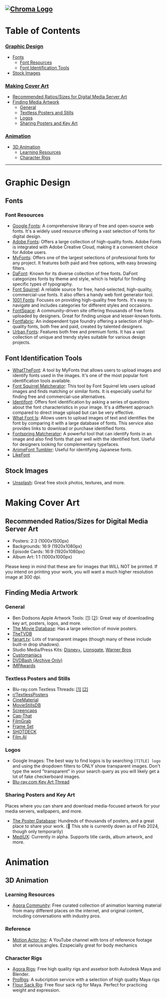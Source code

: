 [![Chroma Logo](https://i.ibb.co/tK2pc8Q/Logo2.png)](https://discord.gg/aMWduyASE3)
---

# Table of Contents

### [Graphic Design](#graphic-design)
- [Fonts](#fonts)
  - [Font Resources](#font-resources)
  - [Font Identification Tools](#font-identification-tools)
- [Stock Images](#stock-images)

### [Making Cover Art](#making-cover-art)
- [Recommended Ratios/Sizes for Digital Media Server Art](#recommended-ratiossizes-for-digital-media-server-art)
- [Finding Media Artwork](#finding-media-artwork)
  - [General](#general)
  - [Textless Posters and Stills](#textless-posters-and-stills)
  - [Logos](#logos)
  - [Sharing Posters and Key Art](#sharing-posters-and-key-art)

### [Animation](#animation)
- [3D Animation](#3d-animation)
  - [Learning Resources](#learning-resources)
  - [Character Rigs](#character-rigs)

---

# Graphic Design
## Fonts
### Font Resources
- [Google Fonts](https://fonts.google.com/): A comprehensive library of free and open-source web fonts. It's a widely used resource offering a vast selection of fonts for digital design.
- [Adobe Fonts](https://fonts.adobe.com/): Offers a large collection of high-quality fonts. Adobe Fonts is integrated with Adobe Creative Cloud, making it a convenient choice for Adobe users.
- [MyFonts](https://www.myfonts.com/): Offers one of the largest selections of professional fonts for any project. It features both paid and free options, with easy browsing filters.
- [DaFont](https://www.dafont.com/): Known for its diverse collection of free fonts. DaFont categorizes fonts by theme and style, which is helpful for finding specific types of typography.
- [Font Squirrel](https://www.fontsquirrel.com/): A reliable source for free, hand-selected, high-quality, commercial-use fonts. It also offers a handy web font generator tool.
- [1001 Fonts](https://www.1001fonts.com/): Focuses on providing high-quality free fonts. It's easy to navigate and includes categories for different styles and occasions.
- [FontSpace](https://www.fontspace.com/): A community-driven site offering thousands of free fonts uploaded by designers. Great for finding unique and lesser-known fonts.
- [Fontfabric](https://www.fontfabric.com/): An independent type foundry offering a selection of high-quality fonts, both free and paid, created by talented designers.
- [Urban Fonts](https://www.urbanfonts.com/): Features both free and premium fonts. It has a vast collection of unique and trendy styles suitable for various design projects.
## Font Identification Tools
- [WhatTheFont](https://www.myfonts.com/WhatTheFont/): A tool by MyFonts that allows users to upload images and identify fonts used in the images. It's one of the most popular font identification tools available.
- [Font Squirrel Matcherator](https://www.fontsquirrel.com/matcherator): This tool by Font Squirrel lets users upload images and finds matching or similar fonts. It is especially useful for finding free and commercial-use alternatives.
- [Identifont](http://www.identifont.com/): Offers font identification by asking a series of questions about the font characteristics in your image. It's a different approach compared to direct image upload but can be very effective.
- [What Font Is](https://www.whatfontis.com/): Allows users to upload images of text and identifies the font by comparing it with a large database of fonts. This service also provides links to download or purchase identified fonts.
- [Fontspring Matcherator](https://www.fontspring.com/matcherator): A powerful tool that can identify fonts in an image and also find fonts that pair well with the identified font. Useful for designers looking for complementary typefaces.
- [AnimeFont Tumbler](https://anime-font.tumblr.com/): Useful for identifying Japanese fonts.
- [LikeFont](https://en.likefont.com/community/)
## Stock Images
- [Unsplash](https://unsplash.com): Great free stock photos, textures, and more.
# Making Cover Art
## Recommended Ratios/Sizes for Digital Media Server Art
- Posters: 2:3 (1000x1500px)
- Backgrounds: 16:9 (1920x1080px)
- Episode Cards: 16:9 (1920x1080px)
- Album Art: 1:1 (1000x1000px)

Please keep in mind that these are for images that WILL NOT be printed. If you intend on printing your work, you will want a much higher resolution image at 300 dpi.

## Finding Media Artwork
### General
- Ben Dodsons Apple Artwork Tools: [[1]](https://bendodson.com/projects/apple-tv-movies-artwork-finder/) [[2]](https://bendodson.com/projects/itunes-artwork-finder/): Great way of downloading key art, posters, logos, and more.
- [The Movie Database](https://www.themoviedb.org/): Has a large selection of movie posters.
- [TheTVDB](https://thetvdb.com/)
- [fanart.tv](https://fanart.tv/): Lots of transparent images (though many of these include built-in drop shadows).
- Studio Media/Press Kits: [Disney+](https://press.disneyplus.com/media-kits), [Lionsgate](https://www.lionsgatepublicity.com/), [Warner Bros](https://pressroom.warnermedia.com/ca/)
- [Customaniacs](https://www.customaniacs.org/forum/)
- [DVDBash (Archive Only)](https://web.archive.org/web/20230209165310/https://dvdbash.com/)
- [IMPAwards](http://www.impawards.com/)

### Textless Posters and Stills
- Blu-ray.com Textless Threads: [[1]](https://forum.blu-ray.com/showthread.php?t=176706) [[2]](https://forum.blu-ray.com/showthread.php?t=169156)
- [r/TextlessPosters](https://www.reddit.com/r/TextlessPosters/)
- [CineMaterial](https://www.cinematerial.com/)
- [MovieStillsDB](https://www.moviestillsdb.com/)
- [Screencaps](https://movie-screencaps.com)
- [Cap-That](https://www.cap-that.com/)
- [FilmGrab](https://film-grab.com)
- [Frame Set](https://frameset.app/stills)
- [SHOTDECK](https://shotdeck.com)
- [Film.AI](https://beta.flim.ai)

### Logos
- Google Images: The best way to find logos is by searching `[TITLE] logo` and using the dropdown filters to ONLY show transparent images. Don't type the word "transparent" in your search query as you will likely get a lot of fake checkerboard images.
- [Blu-ray.com Key Art Thread](https://forum.blu-ray.com/showthread.php?t=198179)

### Sharing Posters and Key Art
Places where you can share and download media-focused artwork for your media servers, wallpapers, and more.
- [The Poster Database](https://www.theposterdb.com): Hundreds of thousands of posters, and a great place to share your work. (🛑 This site is currently down as of Feb 2024, though only temporarily)
- [MediUX](https://mediux.pro/): Currently in alpha. Supports title cards, album artwork, and more.

# Animation
## 3D Animation
### Learning Resources
- [Agora Community](https://agora.community/): Free curated collection of animation learning material from many different places on the internet, and original content, including conversations with industry pros.
### Reference
- [Motion Actor Inc](https://m.youtube.com/channel/UCqeI_GYUEzbtbPyTccs7MKA): A YouTube channel with tons of reference footage shot at various angles. Ezspecially great for body mechanics
### Character Rigs
- [Agora Rigs](https://agora.community/assets): Free high quality rigs and assetsor both Autodesk Maya and Blender.
- [ProRigs](https://prorigs.com/): A subcription service with a selection of high quality Maya rigs
- [Flour Sack Rig](https://joedanimation.gumroad.com/l/floursackmaya?layout=profile): Free flour sack rig for Maya. Perfect for practicing weight and expression.

